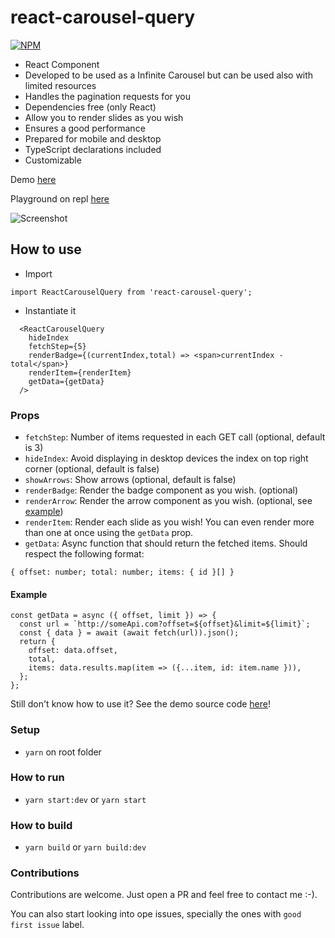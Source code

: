 # react-carousel-query

[![NPM](https://nodei.co/npm/react-carousel-query.png)](https://npmjs.org/package/react-carousel-query)

- React Component
- Developed to be used as a Infinite Carousel but can be used also with limited resources
- Handles the pagination requests for you
- Dependencies free (only React)
- Allow you to render slides as you wish
- Ensures a good performance
- Prepared for mobile and desktop
- TypeScript declarations included
- Customizable

Demo [here](https://react-carousel-query.vercel.app/)

Playground on repl [here](https://repl.it/@pedrocostadev/react-carousel-query)

![Screenshot](./screenshots/demo.gif)

## How to use

- Import

```
import ReactCarouselQuery from 'react-carousel-query';
```

- Instantiate it

```
  <ReactCarouselQuery 
    hideIndex
    fetchStep={5}
    renderBadge={(currentIndex,total) => <span>currentIndex - total</span>}
    renderItem={renderItem}
    getData={getData}
  />
```
### Props
- `fetchStep`: Number of items requested in each GET call (optional, default is 3)
- `hideIndex`: Avoid displaying in desktop devices the index on top right corner (optional, default is false)
- `showArrows`: Show arrows (optional, default is false)
- `renderBadge`: Render the badge component as you wish. (optional)
- `renderArrow`: Render the arrow component as you wish. (optional, see [example](https://repl.it/@pedrocostadev/react-carousel-query-custom-arrows))
- `renderItem`: Render each slide as you wish! You can even render more than one at once using the `getData` prop.
- `getData`: Async function that should return the fetched items. Should respect the following format:
```
{ offset: number; total: number; items: { id }[] }
```
#### Example

```
const getData = async ({ offset, limit }) => {
  const url = `http://someApi.com?offset=${offset}&limit=${limit}`;
  const { data } = await (await fetch(url)).json();
  return {
    offset: data.offset,
    total,
    items: data.results.map(item => ({...item, id: item.name })),
  };
};
```

Still don't know how to use it? See the demo source code [here](https://github.com/pedrocostadev/react-carousel-query/blob/main/demo/index.js)!

### Setup
- `yarn` on root folder
### How to run

- `yarn start:dev` or `yarn start`

### How to build

- `yarn build` or `yarn build:dev`

### Contributions

Contributions are welcome. Just open a PR and feel free to contact me :-).

You can also start looking into ope issues, specially the ones with `good first issue` label.